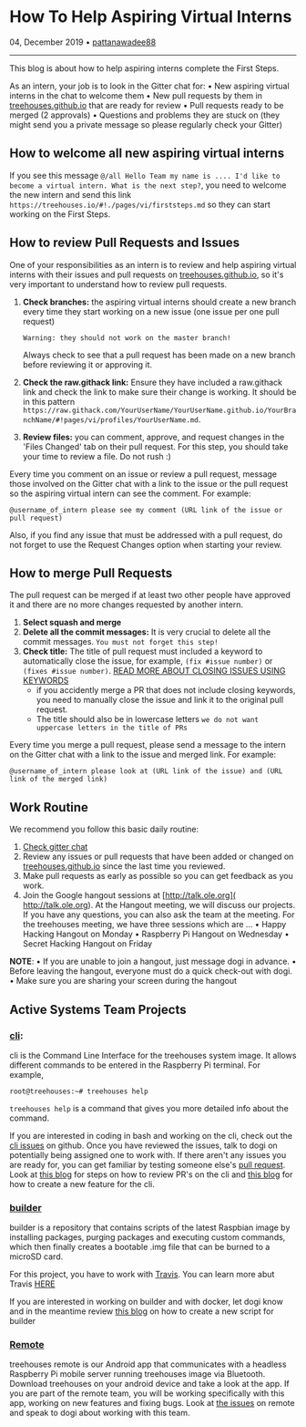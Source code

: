 # How To Help Aspiring Virtual Interns

04, December 2019 • [pattanawadee88](https://github.com/pattanawadee88)

---

This blog is about how to help aspiring interns complete the First Steps.

As an intern, your job is to look in the Gitter chat for:
• New aspiring virtual interns in the chat to welcome them
• New pull requests by them in [treehouses.github.io](https://github.com/treehouses/treehouses.github.io) that are ready for review
• Pull requests ready to be merged (2 approvals)
• Questions and problems they are stuck on (they might send you a private message so please regularly check your Gitter)

## How to welcome all new aspiring virtual interns
If you see this message `@/all Hello Team my name is .... I'd like to become a virtual intern. What is the next step?`, you need to welcome the new intern and send this link `https://treehouses.io/#!./pages/vi/firststeps.md` so they can start working on the First Steps.

## How to review Pull Requests and Issues
One of your responsibilities as an intern is to review and help aspiring virtual interns with their issues and pull requests on [treehouses.github.io](https://github.com/treehouses/treehouses.github.io), so it's very important to understand how to review pull requests.

1. **Check branches:** the aspiring virtual interns should create a new branch every time they start working on a new issue (one issue per one pull request)

    `Warning: they should not work on the master branch!`

    Always check to see that a pull request has been made on a new branch before reviewing it or approving it.

1. **Check the raw.githack link:** Ensure they have included a raw.githack link and check the link to make sure their change is working. It should be in this pattern `https://raw.githack.com/YourUserName/YourUserName.github.io/YourBranchName/#!pages/vi/profiles/YourUserName.md`.

1. **Review files:** you can comment, approve, and request changes in the 'Files Changed' tab on their pull request. For this step, you should take your time to review a file. Do not rush :)

Every time you comment on an issue or review a pull request, message those involved on the Gitter chat with a link to the issue or the pull request so the aspiring virtual intern can see the comment. For example:
```
@username_of_intern please see my comment (URL link of the issue or pull request)
```
Also, if you find any issue that must be addressed with a pull request, do not forget to use the Request Changes option when starting your review.

## How to merge Pull Requests
The pull request can be merged if at least two other people have approved it and there are no more changes requested by another intern.

1. **Select squash and merge**
1. **Delete all the commit messages:** It is very crucial to delete all the commit messages. `You must not forget this step!`
1. **Check title:** The title of pull request must included a keyword to automatically close the issue, for example, `(fix #issue number)` or `(fixes #issue number)`. [READ MORE ABOUT CLOSING ISSUES USING KEYWORDS](https://help.github.com/en/github/managing-your-work-on-github/closing-issues-using-keywords)
    * if you accidently merge a PR that does not include closing keywords, you need to manually close the issue and link it to the original pull request.
    * The title should also be in lowercase letters `we do not want uppercase letters in the title of PRs`

Every time you merge a pull request, please send a message to the intern on the Gitter chat with a link to the issue and merged link. For example:

```
@username_of_intern please look at (URL link of the issue) and (URL link of the merged link)
```

## Work Routine
We recommend you follow this basic daily routine:

1. [Check gitter chat](https://gitter.im/treehouses/Lobby)
1. Review any issues or pull requests that have been added or changed on [treehouses.github.io](https://github.com/treehouses/treehouses.github.io) since the last time you reviewed.
1. Make pull requests as early as possible so you can get feedback as you work.
1. Join the Google hangout sessions at [http://talk.ole.org]( http://talk.ole.org). At the Hangout meeting, we will discuss our projects. If you have any questions, you can also ask the team at the meeting. For the treehouses meeting, we have three sessions which are ...
• Happy Hacking Hangout on Monday
• Raspberry Pi Hangout on Wednesday
• Secret Hacking Hangout on Friday


**NOTE**:
• If you are unable to join a hangout, just message dogi in advance.
• Before leaving the hangout, everyone must do a quick check-out with dogi.
• Make sure you are sharing your screen during the hangout

## Active Systems Team Projects
### [cli](https://github.com/treehouses/cli):
cli is the Command Line Interface for the treehouses system image. It allows different commands to be entered in the Raspberry Pi terminal.
For example,
```
root@treehouses:~# treehouses help
```
`treehouses help` is a command that gives you more detailed info about the command.

If you are interested in coding in bash and working on the cli, check out the [cli issues](https://github.com/treehouses/cli/issues) on github. Once you have reviewed the issues, talk to dogi on potentially being assigned one to work with. If there aren't any issues you are ready for, you can get familiar by testing someone else's [pull request](https://github.com/treehouses/cli/pulls). Look at [this blog](20190930-reviewprs.md) for steps on how to review PR's on the cli and [this blog](20190831-newfeature.md) for how to create a new feature for the cli.

### [builder](https://github.com/treehouses/builder)
builder is a repository that contains scripts of the latest Raspbian image by installing packages, purging packages and executing custom commands, which then finally creates a bootable .img file that can be burned to a microSD card.

For this project, you have to work with [Travis](https://travis-ci.org/treehouses?utm_medium=notification&utm_source=github_status). You can learn more abut Travis [HERE](https://docs.travis-ci.com/user/for-beginners/)

If you are interested in working on builder and with docker, let dogi know and in the meantime review [this blog](20190921-builder.md) on how to create a new script for builder

### [Remote](https://github.com/treehouses/remote)
treehouses remote is our Android app that communicates with a headless Raspberry Pi mobile server running treehouses image via Bluetooth.
Download treehouses on your android device and take a look at the app. If you are part of the remote team, you will be working specifically with this app, working on new features and fixing bugs. Look at [the issues](https://github.com/treehouses/remote/issues) on remote and speak to dogi about working with this team.
